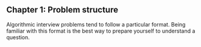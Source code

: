 ## Chapter 1: Problem structure

Algorithmic interview problems tend to follow a particular format. Being familiar with this format is the best way to prepare yourself to understand a question.